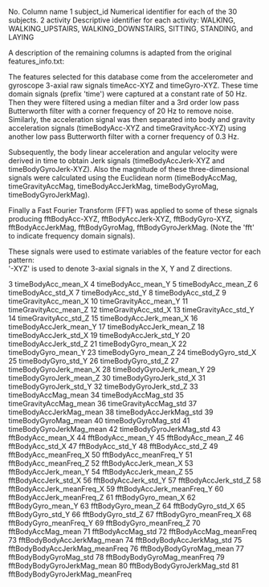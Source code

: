 
No. Column name 
1	  subject_id	Numerical identifier for each of the 30 subjects.
2	  activity	Descriptive identifier for each activity: WALKING,
                    WALKING_UPSTAIRS, WALKING_DOWNSTAIRS, SITTING, STANDING, and
                    LAYING
                    
  A description of the remaining columns is adapted from the original
  features_info.txt:

  The features selected for this database come from the accelerometer and 
  gyroscope 3-axial raw signals timeAcc-XYZ and timeGyro-XYZ. These time domain signals 
  (prefix 'time') were captured at a constant rate of 50 Hz. Then 
  they were filtered using a median filter and a 3rd order low pass Butterworth 
  filter with a corner frequency of 20 Hz to remove noise. Similarly, the 
  acceleration signal was then separated into body and gravity acceleration 
  signals (timeBodyAcc-XYZ and timeGravityAcc-XYZ) using another low pass Butterworth 
  filter with a corner frequency of 0.3 Hz. 
  
  Subsequently, the body linear acceleration and angular velocity were derived in 
  time to obtain Jerk signals (timeBodyAccJerk-XYZ and timeBodyGyroJerk-XYZ). Also the 
  magnitude of these three-dimensional signals were calculated using the Euclidean
  norm (timeBodyAccMag, timeGravityAccMag, timeBodyAccJerkMag, timeBodyGyroMag, 
  timeBodyGyroJerkMag). 
  
  Finally a Fast Fourier Transform (FFT) was applied to some of these signals 
  producing fftBodyAcc-XYZ, fftBodyAccJerk-XYZ, fftBodyGyro-XYZ, fftBodyAccJerkMag,
  fftBodyGyroMag, fftBodyGyroJerkMag. (Note the 'fft' to indicate frequency domain
  signals). 
  
  These signals were used to estimate variables of the feature vector for each pattern:  
  '-XYZ' is used to denote 3-axial signals in the X, Y and Z directions.


3 	timeBodyAcc_mean_X
4 	timeBodyAcc_mean_Y
5 	timeBodyAcc_mean_Z
6 	timeBodyAcc_std_X
7 	timeBodyAcc_std_Y
8 	timeBodyAcc_std_Z
9 	timeGravityAcc_mean_X
10	timeGravityAcc_mean_Y
11	timeGravityAcc_mean_Z
12	timeGravityAcc_std_X
13	timeGravityAcc_std_Y
14	timeGravityAcc_std_Z
15	timeBodyAccJerk_mean_X
16	timeBodyAccJerk_mean_Y
17	timeBodyAccJerk_mean_Z
18	timeBodyAccJerk_std_X
19	timeBodyAccJerk_std_Y
20	timeBodyAccJerk_std_Z
21	timeBodyGyro_mean_X
22	timeBodyGyro_mean_Y
23	timeBodyGyro_mean_Z
24	timeBodyGyro_std_X
25	timeBodyGyro_std_Y
26	timeBodyGyro_std_Z
27	timeBodyGyroJerk_mean_X
28	timeBodyGyroJerk_mean_Y
29	timeBodyGyroJerk_mean_Z
30	timeBodyGyroJerk_std_X
31	timeBodyGyroJerk_std_Y
32	timeBodyGyroJerk_std_Z
33	timeBodyAccMag_mean
34	timeBodyAccMag_std
35	timeGravityAccMag_mean
36	timeGravityAccMag_std
37	timeBodyAccJerkMag_mean
38	timeBodyAccJerkMag_std
39	timeBodyGyroMag_mean
40	timeBodyGyroMag_std
41	timeBodyGyroJerkMag_mean
42	timeBodyGyroJerkMag_std
43	fftBodyAcc_mean_X
44	fftBodyAcc_mean_Y
45	fftBodyAcc_mean_Z
46	fftBodyAcc_std_X
47	fftBodyAcc_std_Y
48	fftBodyAcc_std_Z
49	fftBodyAcc_meanFreq_X
50	fftBodyAcc_meanFreq_Y
51	fftBodyAcc_meanFreq_Z
52	fftBodyAccJerk_mean_X
53	fftBodyAccJerk_mean_Y
54	fftBodyAccJerk_mean_Z
55	fftBodyAccJerk_std_X
56	fftBodyAccJerk_std_Y
57	fftBodyAccJerk_std_Z
58	fftBodyAccJerk_meanFreq_X
59	fftBodyAccJerk_meanFreq_Y
60	fftBodyAccJerk_meanFreq_Z
61	fftBodyGyro_mean_X
62	fftBodyGyro_mean_Y
63	fftBodyGyro_mean_Z
64	fftBodyGyro_std_X
65	fftBodyGyro_std_Y
66	fftBodyGyro_std_Z
67	fftBodyGyro_meanFreq_X
68	fftBodyGyro_meanFreq_Y
69	fftBodyGyro_meanFreq_Z
70	fftBodyAccMag_mean
71	fftBodyAccMag_std
72	fftBodyAccMag_meanFreq
73	fftBodyBodyAccJerkMag_mean
74	fftBodyBodyAccJerkMag_std
75	fftBodyBodyAccJerkMag_meanFreq
76	fftBodyBodyGyroMag_mean
77	fftBodyBodyGyroMag_std
78	fftBodyBodyGyroMag_meanFreq
79	fftBodyBodyGyroJerkMag_mean
80	fftBodyBodyGyroJerkMag_std
81	fftBodyBodyGyroJerkMag_meanFreq
